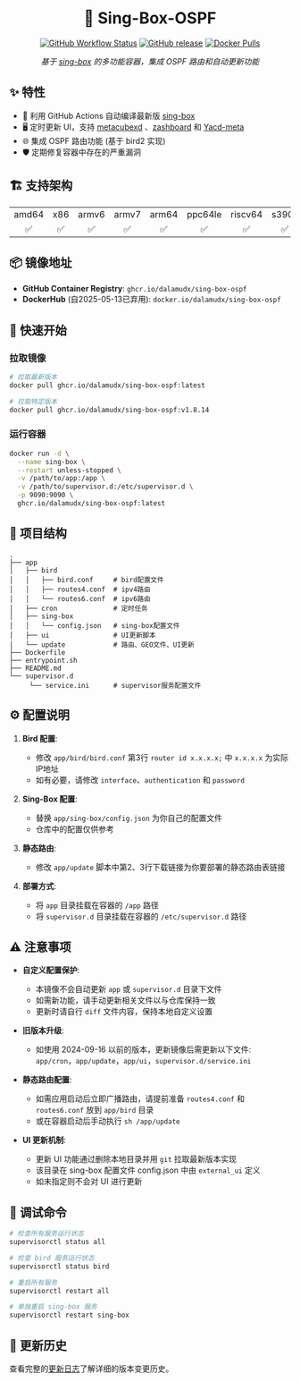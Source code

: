 <div align="center">

# 🚀 Sing-Box-OSPF

[![GitHub Workflow Status](https://img.shields.io/github/actions/workflow/status/dalamudx/sing-box-ospf/AutoBuild.yml?style=flat-square&logo=github)](https://github.com/dalamudx/sing-box-ospf/actions)
[![GitHub release](https://img.shields.io/github/v/release/dalamudx/sing-box-ospf?style=flat-square&label=sing-box-ospf&color=blue)](https://github.com/dalamudx/sing-box-ospf/releases)
[![Docker Pulls](https://img.shields.io/badge/Container%20Registry-GHCR-blue?style=flat-square&logo=docker)](https://github.com/dalamudx/sing-box-ospf/pkgs/container/sing-box-ospf)

_基于 [sing-box](https://github.com/SagerNet/sing-box) 的多功能容器，集成 OSPF 路由和自动更新功能_

</div>

## ✨ 特性

- 🔄 利用 GitHub Actions 自动编译最新版 [sing-box](https://github.com/SagerNet/sing-box)
- 🖥️ 定时更新 UI，支持 [metacubexd](https://github.com/MetaCubeX/metacubexd) 、[zashboard](https://github.com/Zephyruso/zashboard) 和 [Yacd-meta](https://github.com/MetaCubeX/Yacd-meta)
- 🌐 集成 OSPF 路由功能 (基于 bird2 实现)
- 🛡️ 定期修复容器中存在的严重漏洞

## 🏗️ 支持架构

<table>
  <tr>
    <td align="center">amd64</td>
    <td align="center">x86</td>
    <td align="center">armv6</td>
    <td align="center">armv7</td>
    <td align="center">arm64</td>
    <td align="center">ppc64le</td>
    <td align="center">riscv64</td>
    <td align="center">s390x</td>
  </tr>
  <tr>
    <td align="center">✅</td>
    <td align="center">✅</td>
    <td align="center">✅</td>
    <td align="center">✅</td>
    <td align="center">✅</td>
    <td align="center">✅</td>
    <td align="center">✅</td>
    <td align="center">✅</td>
  </tr>
</table>

## 📦 镜像地址

- **GitHub Container Registry**: `ghcr.io/dalamudx/sing-box-ospf`
- **DockerHub** (自2025-05-13已弃用): `docker.io/dalamudx/sing-box-ospf`

## 🚀 快速开始

### 拉取镜像

```bash
# 拉取最新版本
docker pull ghcr.io/dalamudx/sing-box-ospf:latest

# 拉取特定版本
docker pull ghcr.io/dalamudx/sing-box-ospf:v1.8.14
```

### 运行容器

```bash
docker run -d \
  --name sing-box \
  --restart unless-stopped \
  -v /path/to/app:/app \
  -v /path/to/supervisor.d:/etc/supervisor.d \
  -p 9090:9090 \
  ghcr.io/dalamudx/sing-box-ospf:latest
```

## 📁 项目结构

```
.
├── app
│   ├── bird
│   │   ├── bird.conf     # bird配置文件
│   │   ├── routes4.conf  # ipv4路由
│   │   └── routes6.conf  # ipv6路由
│   ├── cron              # 定时任务
│   ├── sing-box
│   │   └── config.json   # sing-box配置文件
│   ├── ui                # UI更新脚本
│   └── update            # 路由、GEO文件、UI更新
├── Dockerfile
├── entrypoint.sh
├── README.md
└── supervisor.d
     └── service.ini      # supervisor服务配置文件
```

## ⚙️ 配置说明

1. **Bird 配置**:
   - 修改 `app/bird/bird.conf` 第3行 `router id x.x.x.x;` 中 `x.x.x.x` 为实际IP地址
   - 如有必要，请修改 `interface`、`authentication` 和 `password`

2. **Sing-Box 配置**:
   - 替换 `app/sing-box/config.json` 为你自己的配置文件
   - 仓库中的配置仅供参考

3. **静态路由**:
   - 修改 `app/update` 脚本中第2、3行下载链接为你要部署的静态路由表链接

4. **部署方式**:
   - 将 `app` 目录挂载在容器的 `/app` 路径
   - 将 `supervisor.d` 目录挂载在容器的 `/etc/supervisor.d` 路径

## ⚠️ 注意事项

- **自定义配置保护**:
  - 本镜像不会自动更新 `app` 或 `supervisor.d` 目录下文件
  - 如需新功能，请手动更新相关文件以与仓库保持一致
  - 更新时请自行 `diff` 文件内容，保持本地自定义设置

- **旧版本升级**:
  - 如使用 2024-09-16 以前的版本，更新镜像后需更新以下文件:
    `app/cron`，`app/update`，`app/ui`，`supervisor.d/service.ini`

- **静态路由配置**:
  - 如需应用启动后立即广播路由，请提前准备 `routes4.conf` 和 `routes6.conf` 放到 `app/bird` 目录
  - 或在容器启动后手动执行 `sh /app/update`

- **UI 更新机制**:
  - 更新 UI 功能通过删除本地目录并用 `git` 拉取最新版本实现
  - 该目录在 sing-box 配置文件 config.json 中由 `external_ui` 定义
  - 如未指定则不会对 UI 进行更新

## 🔧 调试命令

```bash
# 检查所有服务运行状态
supervisorctl status all

# 检查 bird 服务运行状态
supervisorctl status bird

# 重启所有服务
supervisorctl restart all

# 单独重启 sing-box 服务
supervisorctl restart sing-box
```

## 📝 更新历史

查看完整的[更新日志](CHANGELOG.md)了解详细的版本变更历史。